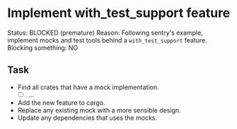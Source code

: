 # Implement with_test_support feature
Status: BLOCKED (premature)
Reason: Following sentry's example, implement mocks and test tools behind a `with_test_support` feature.
Blocking something: NO


## Task

  * Find all crates that have a mock implementation.
    * [ ] ...
  * Add the new feature to cargo.
  * Replace any existing mock with a more sensible design.
  * Update any dependencies that uses the mocks.
